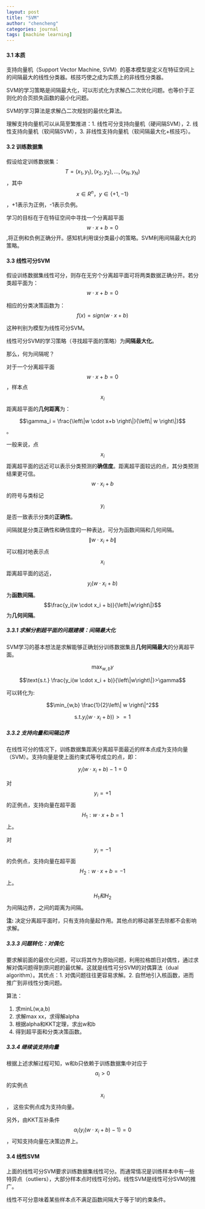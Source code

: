 ```yaml
---
layout: post
title: "SVM"
author: "chencheng"
categories: journal
tags: [machine learning]
---
```


#### 3.1 本质
支持向量机（Support Vector Machine, SVM）的基本模型是定义在特征空间上的间隔最大的线性分类器。核技巧使之成为实质上的非线性分类器。

SVM的学习策略是间隔最大化，可以形式化为求解凸二次优化问题。也等价于正则化的合页损失函数的最小化问题。

SVM的学习算法是求解凸二次规划的最优化算法。

理解支持向量机可以从简至繁推进：1. 线性可分支持向量机（硬间隔SVM），2. 线性支持向量机（软间隔SVM），3. 非线性支持向量机（软间隔最大化+核技巧）。



#### 3.2 训练数据集
假设给定训练数据集：
$$T={(x_1,y_1), (x_2, y_2), ..., (x_N, y_N)}$$，其中$$x \in R^n，y\in\{+1, -1\}$$，+1表示为正例，-1表示负例。

学习的目标在于在特征空间中寻找一个分离超平面$$w \cdot x + b = 0$$,将正例和负例正确分开。感知机利用误分类最小的策略。SVM利用间隔最大化的策略。



#### 3.3 线性可分SVM
假设训练数据集线性可分，则存在无穷个分离超平面可将两类数据正确分开。若分类超平面为：$$w \cdot x + b = 0$$

相应的分类决策函数为：$$f(x)=sign(w \cdot x + b)$$

这种判别为模型为线性可分SVM。

线性可分SVM的学习策略（寻找超平面的策略）为**间隔最大化**。

那么，何为间隔呢？

对于一个分离超平面$$w \cdot x +b = 0$$，样本点$$x_i$$距离超平面的**几何距离**为：

$$\gamma_i = \frac{\left\|w \cdot x+b \right\|}{\left\| w \right\|}$$。

一般来说，点$$x_i$$距离超平面的远近可以表示分类预测的**确信度**。距离超平面较远的点，其分类预测结果更可信。$$w \cdot x_i + b$$的符号与类标记$$y_i$$是否一致表示分类的**正确性**。

间隔就是分类正确性和确信度的一种表达，可分为函数间隔和几何间隔。$$\left\|w \cdot x_i + b\right\|$$可以相对地表示点$$x_i$$距离超平面的远近，$$y_i(w \cdot x_i +b)$$为**函数间隔**。$$\frac{y_i(w \cdot x_i + b)}{\left\|w\right\|}$$为**几何间隔**。

##### 3.3.1 求解分割超平面的问题建模：间隔最大化
SVM学习的基本想法是求解能够正确划分训练数据集且**几何间隔最大**的分离超平面。

$$\max_{w,b}   \gamma$$

$$\text{s.t.} \frac{y_i(w \cdot x_i + b)}{\left\|w\right\|}>\gamma$$

可以转化为:

$$\min_{w,b} \frac{1}{2}\left\| w \right\|^2$$

$$\text{s.t.} y_i(w \cdot x_i + b)) >= 1$$

##### 3.3.2 支持向量和间隔边界
在线性可分的情况下，训练数据集距离分离超平面最近的样本点成为支持向量（SVM）。支持向量是使上面约束式等号成立的点，即：

$$y_i(w \cdot x_i + b) - 1 = 0$$

对$$y_i=+1$$的正例点，支持向量在超平面$$H_1:w \cdot x + b =1$$上。

对$$y_i=-1$$的负例点，支持向量在超平面$$H_2:w \cdot x + b =-1$$上。

$$H_1和H_2$$为间隔边界，之间的距离为间隔。

**注:** 决定分离超平面时，只有支持向量起作用。其他点的移动甚至去除都不会影响求解。

##### 3.3.3 问题转化：对偶化

要求解前面的最优化问题，可以将其作为原始问题，利用拉格朗日对偶性，通过求解对偶问题得到原问题的最优解。这就是线性可分SVM的对偶算法（dual algorithm）。其优点：1. 对偶问题往往更容易求解。2. 自然地引入核函数，进而推广到非线性分类问题。

算法：

1. 求minL(w,a,b)
2. 求解max xx，求得解alpha
3. 根据alpha和KKT定理，求出w和b
4. 得到超平面和分类决策函数。

##### 3.3.4 继续谈支持向量

根据上述求解过程可知，w和b只依赖于训练数据集中对应于$$\alpha_i>0$$的实例点$$x_i$$， 这些实例点成为支持向量。

另外，由KKT互补条件$$\alpha_i(y_i(w \cdot x_i + b )-1)=0$$，可知支持向量在决策边界上。



#### 3.4 线性SVM

上面的线性可分SVM要求训练数据集线性可分。而通常情况是训练样本中有一些特异点（outliers），大部分样本点时线性可分的。线性SVM是线性可分SVM的推广。

线性不可分意味着某些样本点不满足函数间隔大于等于1的约束条件。
